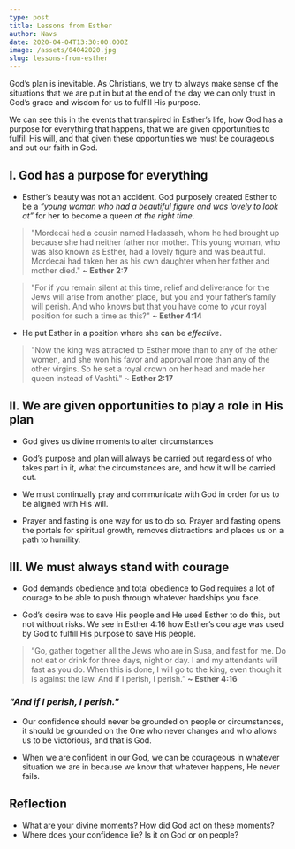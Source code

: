 ```yaml
---
type: post
title: Lessons from Esther
author: Navs
date: 2020-04-04T13:30:00.000Z
image: /assets/04042020.jpg
slug: lessons-from-esther
---
```

God’s plan is inevitable. As Christians, we try to always make sense of the situations that we are put in but at the end of the day we can only trust in God’s grace and wisdom for us to fulfill His purpose.

We can see this in the events that transpired in Esther’s life, how God has a purpose for everything that happens, that we are given opportunities to fulfill His will, and that given these opportunities we must be courageous and put our faith in God.

## I. God has a purpose for everything
- Esther’s beauty was not an accident. God purposely created Esther to be a *“young woman who had a beautiful figure and was lovely to look at”* for her to become a queen *at the right time*.

> "Mordecai had a cousin named Hadassah, whom he had brought up because she had neither father nor mother. This young woman, who was also known as Esther, had a lovely figure and was beautiful. Mordecai had taken her as his own daughter when her father and mother died." **~ Esther 2:7**

> "For if you remain silent at this time, relief and deliverance for the Jews will arise from another place, but you and your father’s family will perish. And who knows but that you have come to your royal position for such a time as this?" **~ Esther 4:14**

- He put Esther in a position where she can be *effective*.

> "Now the king was attracted to Esther more than to any of the other women, and she won his favor and approval more than any of the other virgins. So he set a royal crown on her head and made her queen instead of Vashti." **~ Esther 2:17**

## II. We are given opportunities to play a role in His plan

- God gives us divine moments to alter circumstances

- God’s purpose and plan will always be carried out regardless of who takes part in it, what the circumstances are, and how it will be carried out.

- We must continually pray and communicate with God in order for us to be aligned with His will. 

- Prayer and fasting is one way for us to do so. Prayer and fasting opens the portals for spiritual growth, removes distractions and places us on a path to humility.

## III. We must always stand with courage

- God demands obedience and total obedience to God requires a lot of courage to be able to push through whatever hardships you face.

- God’s desire was to save His people and He used Esther to do this, but not without risks. We see in Esther 4:16 how Esther’s courage was used by God to fulfill His purpose to save His people.

> “Go, gather together all the Jews who are in Susa, and fast for me. Do not eat or drink for three days, night or day. I and my attendants will fast as you do. When this is done, I will go to the king, even though it is against the law. And if I perish, I perish.” **~ Esther 4:16**

### *"And if I perish, I perish."*

- Our confidence should never be grounded on people or circumstances, it should be grounded on the One who never changes and who allows us to be victorious, and that is God. 

- When we are confident in our God, we can be courageous in whatever situation we are in because we know that whatever happens, He never fails.

## Reflection
- What are your divine moments? How did God act on these moments?
- Where does your confidence lie? Is it on God or on people?

